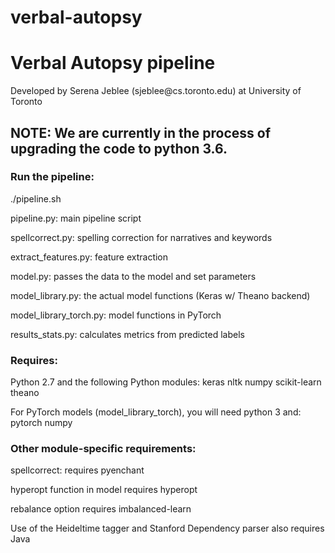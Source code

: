 # verbal-autopsy

<h1>Verbal Autopsy pipeline</h1>
Developed by Serena Jeblee (sjeblee@cs.toronto.edu) at University of Toronto

<h2>NOTE: We are currently in the process of upgrading the code to python 3.6.</h2>

<h3>Run the pipeline:</h3>
./pipeline.sh

pipeline.py: main pipeline script

spellcorrect.py: spelling correction for narratives and keywords

extract_features.py: feature extraction

model.py: passes the data to the model and set parameters

model_library.py: the actual model functions (Keras w/ Theano backend)

model_library_torch.py: model functions in PyTorch

results_stats.py: calculates metrics from predicted labels

<h3>Requires:</h3>

Python 2.7 and the following Python modules:
keras
nltk
numpy
scikit-learn
theano

For PyTorch models (model_library_torch), you will need python 3 and:
pytorch
numpy

<h3>Other module-specific requirements:</h3>

spellcorrect: requires pyenchant

hyperopt function in model requires hyperopt

rebalance option requires imbalanced-learn

Use of the Heideltime tagger and Stanford Dependency parser also requires Java
